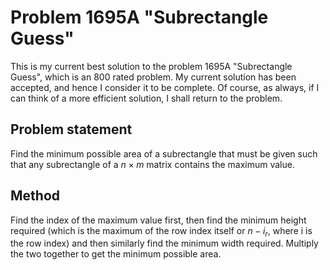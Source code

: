# Problem 1695A "Subrectangle Guess"
This is my current best solution to the problem 1695A "Subrectangle Guess", which is an 800 rated problem. My current solution has been accepted, and hence I consider it to be complete. Of course, as always, if I can think of a more efficient solution, I shall return to the problem. 

## Problem statement
Find the minimum possible area of a subrectangle that must be given such that any subrectangle of a $n \times m$ matrix contains the maximum value.

## Method
Find the index of the maximum value first, then find the minimum height required (which is the maximum of the row index itself or $n - i_r$, where i is the row index) and then similarly find the minimum width required. Multiply the two together to get the minimum possible area.